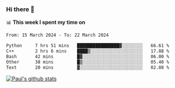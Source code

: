 ### Hi there 👋

📊 **This week I spent my time on**
<!--START_SECTION:waka-->

```txt
From: 15 March 2024 - To: 22 March 2024

Python     7 hrs 51 mins   ████████████████▓░░░░░░░░   66.61 %
C++        2 hrs 6 mins    ████▒░░░░░░░░░░░░░░░░░░░░   17.88 %
Bash       42 mins         █▓░░░░░░░░░░░░░░░░░░░░░░░   06.00 %
Other      38 mins         █▒░░░░░░░░░░░░░░░░░░░░░░░   05.40 %
Text       20 mins         ▓░░░░░░░░░░░░░░░░░░░░░░░░   02.88 %
```

<!--END_SECTION:waka-->


[![Paul's github stats](https://github-readme-stats.vercel.app/api?username=mickeyouyou&theme=dracula&show_icons=true)](https://github.com/anuraghazra/github-readme-stats)
